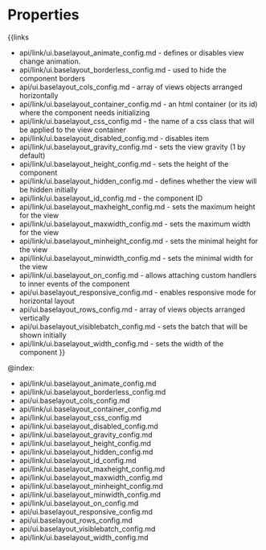 
Properties
==========

{{links
- api/link/ui.baselayout_animate_config.md - defines or disables view change animation.
- api/link/ui.baselayout_borderless_config.md - used to hide the component borders
- api/ui.baselayout_cols_config.md - array of views objects arranged horizontally
- api/link/ui.baselayout_container_config.md - an html container (or its id) where the component needs initializing
- api/link/ui.baselayout_css_config.md - the name of a css class that will be applied to the view container
- api/link/ui.baselayout_disabled_config.md - disables item
- api/link/ui.baselayout_gravity_config.md - sets the view gravity (1 by default)
- api/link/ui.baselayout_height_config.md - sets the height of the component
- api/link/ui.baselayout_hidden_config.md - defines whether the view will be hidden initially
- api/link/ui.baselayout_id_config.md - the component ID
- api/link/ui.baselayout_maxheight_config.md - sets the maximum height for the view
- api/link/ui.baselayout_maxwidth_config.md - sets the maximum width for the view
- api/link/ui.baselayout_minheight_config.md - sets the minimal height for the view
- api/link/ui.baselayout_minwidth_config.md - sets the minimal width for the view
- api/link/ui.baselayout_on_config.md - allows attaching custom handlers to inner events of the component
- api/ui.baselayout_responsive_config.md - enables responsive mode for horizontal layout
- api/ui.baselayout_rows_config.md - array of views objects arranged vertically
- api/ui.baselayout_visiblebatch_config.md - sets the batch that will be shown initially
- api/link/ui.baselayout_width_config.md - sets the width of the component
}}

@index:
- api/link/ui.baselayout_animate_config.md
- api/link/ui.baselayout_borderless_config.md
- api/ui.baselayout_cols_config.md
- api/link/ui.baselayout_container_config.md
- api/link/ui.baselayout_css_config.md
- api/link/ui.baselayout_disabled_config.md
- api/link/ui.baselayout_gravity_config.md
- api/link/ui.baselayout_height_config.md
- api/link/ui.baselayout_hidden_config.md
- api/link/ui.baselayout_id_config.md
- api/link/ui.baselayout_maxheight_config.md
- api/link/ui.baselayout_maxwidth_config.md
- api/link/ui.baselayout_minheight_config.md
- api/link/ui.baselayout_minwidth_config.md
- api/link/ui.baselayout_on_config.md
- api/ui.baselayout_responsive_config.md
- api/ui.baselayout_rows_config.md
- api/ui.baselayout_visiblebatch_config.md
- api/link/ui.baselayout_width_config.md

